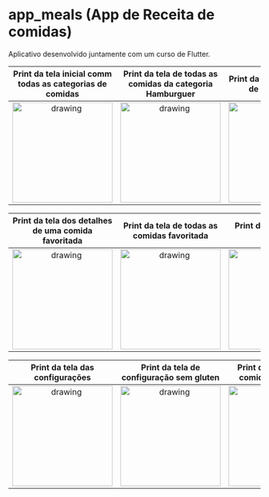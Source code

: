 # app_meals (App de Receita de comidas)

Aplicativo desenvolvido juntamente com um curso de Flutter.

|                                          Print da tela inicial comm todas as categorias de comidas                                           |                                          Print da tela de todas as comidas da categoria Hamburguer                                           |                                                   Print da tela dos detalhes de uma comida                                                   |
|:--------------------------------------------------------------------------------------------------------------------------------------------:|:--------------------------------------------------------------------------------------------------------------------------------------------:|:--------------------------------------------------------------------------------------------------------------------------------------------:|
| <img src="https://user-images.githubusercontent.com/36059306/203676831-33a5f6df-fee8-4c30-a8c5-333bd1a4442f.jpg" alt="drawing" width="200"/> | <img src="https://user-images.githubusercontent.com/36059306/203676876-1d2eddb3-7b66-4b97-b0a3-6c973d79c25e.jpg" alt="drawing" width="200"/> | <img src="https://user-images.githubusercontent.com/36059306/203676934-93014773-5a55-47a8-ba09-d3d2ce08c6f3.jpg" alt="drawing" width="200"/> |


| Print da tela dos detalhes de uma comida favoritada | Print da tela de todas as comidas favoritada |      Print da tela dos menu drawer      |
|:---------------------------------------------------:|:--------------------------------------------:|:---------------------------------------:|
|       <img src="" alt="drawing" width="200"/>       |   <img src="" alt="drawing" width="200"/>    | <img src="" alt="drawing" width="200"/> |


|     Print da tela das configurações     | Print da tela de configuração sem gluten | Print da tela filtrando comidas sem gluten |
|:---------------------------------------:|:----------------------------------------:|:------------------------------------------:|
| <img src="" alt="drawing" width="200"/> | <img src="" alt="drawing" width="200"/>  |  <img src="" alt="drawing" width="200"/>   |